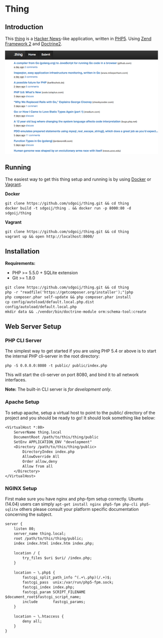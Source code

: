 Thing
=====

Introduction
------------
This [thing](https://github.com/sdgoij/thing) is a [Hacker News](https://news.ycombinator.com/)-like
application, written in [PHP5](http://php.net/). Using [Zend Framework 2](http://framework.zend.com/)
and [Doctrine2](http://doctrine-project.org/).

![Screenshot](thing.png)

Running
-------

The easiest way to get this thing setup and running is by using [Docker](https://www.docker.com/) or [Vagrant](https://www.vagrantup.com/).

**Docker**

    git clone https://github.com/sdgoij/thing.git && cd thing
    docker build -t sdgoij/thing . && docker run -p 8000:80 -d sdgoij/thing

**Vagrant**

    git clone https://github.com/sdgoij/thing.git && cd thing
    vagrant up && open http://localhost:8000/


Installation
------------

**Requirements:**

- PHP >= 5.5.0 + SQLite extension
- Git >= 1.8.0

```
git clone https://github.com/sdgoij/thing.git && cd thing
php -r "readfile('https://getcomposer.org/installer');"|php
php composer.phar self-update && php composer.phar install
cp config/autoload/default.local.php.dist config/autoload/default.local.php
mkdir data && ./vendor/bin/doctrine-module orm:schema-tool:create
```

Web Server Setup
----------------

### PHP CLI Server

The simplest way to get started if you are using PHP 5.4 or above is to start the internal PHP cli-server in the root directory:

    php -S 0.0.0.0:8080 -t public/ public/index.php

This will start the cli-server on port 8080, and bind it to all network
interfaces.

**Note:** The built-in CLI server is *for development only*.

### Apache Setup

To setup apache, setup a virtual host to point to the public/ directory of the
project and you should be ready to go! It should look something like below:

    <VirtualHost *:80>
        ServerName thing.local
        DocumentRoot /path/to/this/thing/public
        SetEnv APPLICATION_ENV "development"
        <Directory /path/to/this/thing/public>
            DirectoryIndex index.php
            AllowOverride All
            Order allow,deny
            Allow from all
        </Directory>
    </VirtualHost>

### NGINX Setup

First make sure you have nginx and php-fpm setup correctly. Ubuntu (14.04) users
can simply `apt-get install nginx php5-fpm php-cli php5-sqlite` others please
consult your platform specific documentation concerning the subject.

    server {
        listen 80;
        server_name thing.local;
        root /path/to/this/thing/public;
        index index.html index.htm index.php;

        location / {
            try_files $uri $uri/ /index.php;
        }

        location ~ \.php$ {
            fastcgi_split_path_info ^(.+\.php)(/.+)$;
            fastcgi_pass  unix:/var/run/php5-fpm.sock;
            fastcgi_index index.php;
            fastcgi_param SCRIPT_FILENAME $document_root$fastcgi_script_name;
            include       fastcgi_params;
        }

        location ~ \.htaccess {
            deny all;
        }
    }
